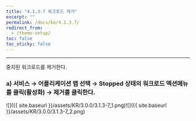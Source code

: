 ```yaml
---
title: "4.1.3-7 워크로드 제거"
excerpt: ""
permalink: /docs/ko/4.1.3.7/
redirect_from:
  - /theme-setup/
toc: false
toc_sticky: false
---
```


---
중지된 워크로드를 제거한다.

### a\) 서비스 → 어플리케이션 맵 선택 → Stopped 상태의 워크로드 액션메뉴를 클릭\(활성화\) → 제거를 클릭한다.
![]({{ site.baseurl }}/assets/KR/3.0.0/3.1.3-7_1.png)![]({{ site.baseurl }}/assets/KR/3.0.0/3.1.3-7_2.png)
